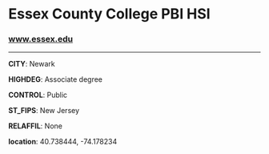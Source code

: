 # Essex County College PBI HSI
### www.essex.edu
---
**CITY**: Newark

**HIGHDEG**: Associate degree

**CONTROL**: Public

**ST_FIPS**: New Jersey

**RELAFFIL**: None

**location**: 40.738444, -74.178234